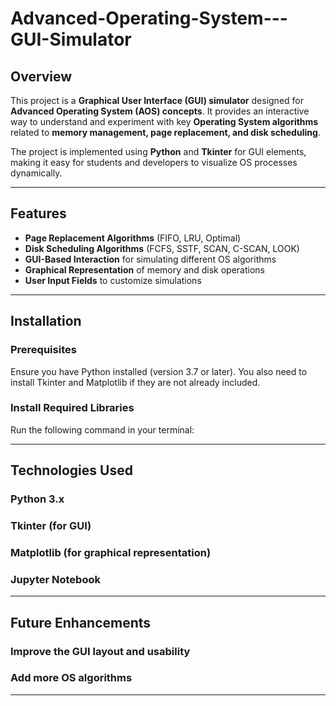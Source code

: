 # Advanced-Operating-System---GUI-Simulator

## Overview
This project is a **Graphical User Interface (GUI) simulator** designed for **Advanced Operating System (AOS) concepts**. It provides an interactive way to understand and experiment with key **Operating System algorithms** related to **memory management, page replacement, and disk scheduling**.

The project is implemented using **Python** and **Tkinter** for GUI elements, making it easy for students and developers to visualize OS processes dynamically.

---

## Features
- **Page Replacement Algorithms** (FIFO, LRU, Optimal)
- **Disk Scheduling Algorithms** (FCFS, SSTF, SCAN, C-SCAN, LOOK)
- **GUI-Based Interaction** for simulating different OS algorithms
- **Graphical Representation** of memory and disk operations
- **User Input Fields** to customize simulations

---

## Installation

### Prerequisites
Ensure you have Python installed (version 3.7 or later). You also need to install Tkinter and Matplotlib if they are not already included.

### Install Required Libraries
Run the following command in your terminal:

---

## Technologies Used
### Python 3.x
### Tkinter (for GUI)
### Matplotlib (for graphical representation)
### Jupyter Notebook

---

## Future Enhancements
### Improve the GUI layout and usability
### Add more OS algorithms

---
